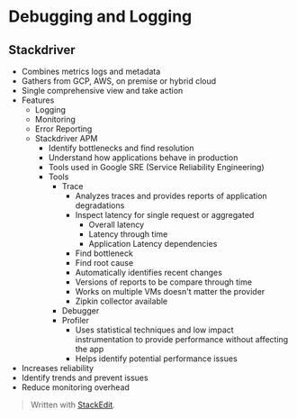 
# Debugging and Logging

## Stackdriver
- Combines metrics logs and metadata
- Gathers from GCP, AWS, on premise or hybrid cloud
- Single comprehensive view and take action
- Features
	- Logging
	- Monitoring
	- Error Reporting
	- Stackdriver APM 
		- Identify bottlenecks and find resolution
		- Understand how applications behave in production
		- Tools used in Google SRE (Service Reliability Engineering)
		- Tools
			- Trace
				- Analyzes traces and provides reports of application degradations
				- Inspect latency for single request or aggregated
					- Overall latency
					- Latency through time
					- Application Latency dependencies
				- Find bottleneck 
				- Find root cause
				- Automatically identifies recent changes
				- Versions of reports to be compare through time
				- Works on multiple VMs doesn't matter the provider
				- Zipkin collector available
			- Debugger
			- Profiler 
				- Uses statistical techniques and low impact instrumentation to provide performance without affecting the app
				- Helps identify potential performance issues
- Increases reliability
- Identify trends and prevent issues
- Reduce monitoring overhead

> Written with [StackEdit](https://stackedit.io/).
<!--stackedit_data:
eyJoaXN0b3J5IjpbLTEzMjY5OTkzMDAsLTM5MzIzODU5NV19
-->